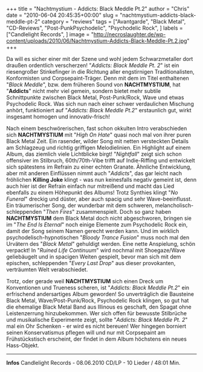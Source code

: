+++
title = "Nachtmystium - Addicts: Black Meddle Pt.2"
author = "Chris"
date = "2010-06-04 20:45:35+00:00"
slug = "nachtmystium-addicts-black-meddle-pt-2"
category = "reviews"
tags = ["Avantgarde", "Black Metal", "CD-Reviews", "Post-PunkPsychodelic", "Psychodelic Rock", ]
labels = ["Candlelight Records", ]
image = "http://necroslaughter.de/wp-content/uploads/2010/06/Nachtmystium-Addicts-Black-Meddle-Pt.2.jpg"
+++

Da will es sicher einer mit der Szene und wohl jedem Schwarzmetaller dort draußen ordentlich verscherzen! "_Addicts: Black Meddle Pt. 2_" ist ein riesengroßer Stinkefinger in die Richtung aller engstirnigen Traditionalisten, Konformisten und Corpsepaint-Träger. Denn mit dem im Titel enthaltenen "_Black Meddle_", bzw. dem früheren Sound von **NACHTMYSTIUM**, hat "**Addicts**" nicht mehr viel gemein, sondern bietet mehr subtile Schnittpunkte zwischen Black Metal, Post-Punk/Rock, Wave und etwas Psychodelic Rock. Was sich nun nach einer schwer verdaulichen Mischung anhört, funktioniert auf "_Addicts: Black Meddle Pt.2_" erstaunlich gut, wirkt insgesamt homogen und innovativ-frisch!

Nach einem beschwörerischen, fast schon okkulten Intro verabschieden sich **NACHTMYSTIUM** mit "_High On Hate_" quasi noch mal von ihrer puren Black Metal Zeit. Ein rasender, wilder Song mit netten versteckten Details am Schlagzeug und richtig griffigen Melodielinien. Ein Highlight auf einem Album, das ziemlich viele Lichtblicke birgt!
"_Nightfall_" zeigt sich schon offensiver im Stilbruch, 60th/70th-Vibe trifft auf Indie-Riffing und entwickelt sich spätestens im Refrain zu einer echten Granate. Ähnliche Entwicklung, aber mit anderen Einflüssen nimmt auch "_Addicts_", das gar leicht nach fröhlichen **Killing Joke** klingt - was nun keinesfalls negativ gemeint ist, denn auch hier ist der Refrain einfach nur mitreißend und macht das Lied ebenfalls zu einem Höhepunkt des Albums!
Trotz Synthies klingt "_No Funeral_" dreckig und düster, aber auch spacig und sehr Wave-beeinflusst. Ein träumerischer Song, der wunderbar mit dem schweren, melancholisch-schleppenden "_Then Fires_" zusammenspielt.
Doch so ganz haben **NACHTMYSTIUM** dem Black Metal doch nicht abgeschworen, bringen sie im "_The End Is Eternal_" noch einige Elemente zum Psychodelic Rock ein, damit der Song seinem Namen gerecht werden kann. Und im wirklich psychodelisch-hypnotischen "_Bloody Trance Fusion_" muss noch mal den Urvätern des "_Black Metal_" gehuldigt werden. Eine nette Anspielung, schön verpackt!
In "_Ruined Life Continuum_" wird nochmal mit Shoegaze/Wave geliebäugelt und in spacigen Weiten gespielt, bevor man sich mit dem epischen, schleppenden "_Every Last Drop_" aus dieser provokanten, verträumten Welt verabschiedet.

Trotz, oder gerade weil **NACHTMYSTIUM** sich einen Dreck um Konventionen und Trueness scheren, ist "_Addicts: Black Meddle Pt.2_" ein erfrischend andersartiges Album geworden! So unverträglich die Bausteine Black Metal, Wave/Post-Punk/Rock, Psychodelic Rock klingen, so gut hat die ehemalige Black Metal Band aus Illinous es geschaft, den Spagat ohne Leistenzerrung hinzubekommen. Wer sich offen für bewusste Stilbrüche und musikalische Experimente zeigt, sollte "_Addicts: Black Meddle Pt. 2_" mal ein Ohr Schenken - er wird es nicht bereuen!
Wer hingegen borniert seinen Konservatismus pflegen will und nur mit Corpsepaint am Frühstückstisch erscheint, der findet in dem Album höchstens ein neues Hass-Objekt.





---
**Infos**
Candlelight Records - 08.06.2010
CD/LP - 10 Lieder / 48:01 Min.
